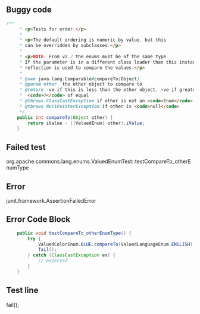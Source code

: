

## Buggy code
```java
/**
     * <p>Tests for order.</p>
     *
     * <p>The default ordering is numeric by value, but this
     * can be overridden by subclasses.</p>
     *
     * <p>NOTE: From v2.2 the enums must be of the same type.
     * If the parameter is in a different class loader than this instance,
     * reflection is used to compare the values.</p>
     *
     * @see java.lang.Comparable#compareTo(Object)
     * @param other  the other object to compare to
     * @return -ve if this is less than the other object, +ve if greater than,
     *  <code>0</code> of equal
     * @throws ClassCastException if other is not an <code>Enum</code>
     * @throws NullPointerException if other is <code>null</code>
     */
    public int compareTo(Object other) {
        return iValue - ((ValuedEnum) other).iValue;
    }
```

## Failed test
org.apache.commons.lang.enums.ValuedEnumTest::testCompareTo_otherEnumType

## Error
junit.framework.AssertionFailedError

## Error Code Block
```java
    public void testCompareTo_otherEnumType() {
        try {
            ValuedColorEnum.BLUE.compareTo(ValuedLanguageEnum.ENGLISH);
            fail();
        } catch (ClassCastException ex) {
            // expected
        }
    }
```

## Test line
fail();